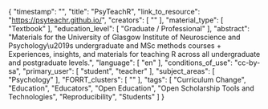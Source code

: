 {
    "timestamp": "",
    "title": "PsyTeachR",
    "link_to_resource": "https://psyteachr.github.io/",
    "creators": [
        ""
    ],
    "material_type": [
        "Textbook"
    ],
    "education_level": [
        "Graduate / Professional"
    ],
    "abstract": "Materials for the University of Glasgow Institute of Neuroscience and Psychology\u2019s undergraduate and MSc methods courses + Experiences, insights, and materials for teaching R across all undergraduate and postgraduate levels.",
    "language": [
        "en"
    ],
    "conditions_of_use": "cc-by-sa",
    "primary_user": [
        "student",
        "teacher"
    ],
    "subject_areas": [
        "Psychology"
    ],
    "FORRT_clusters": [
        ""
    ],
    "tags": [
        "Curriculum Change",
        "Education",
        "Educators",
        "Open Education",
        "Open Scholarship Tools and Technologies",
        "Reproducibility",
        "Students"
    ]
}